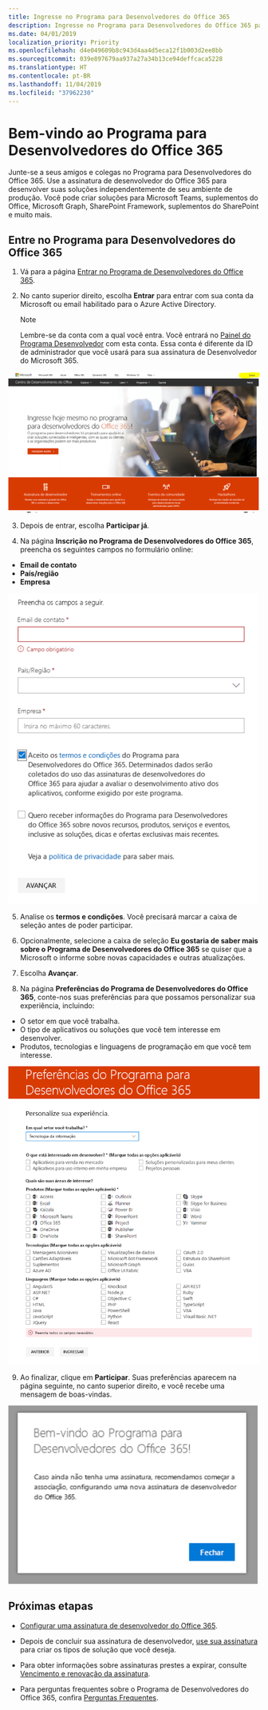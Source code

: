 ```yaml
---
title: Ingresse no Programa para Desenvolvedores do Office 365
description: Ingresse no Programa para Desenvolvedores do Office 365 para desenvolver soluções do Office 365 independentemente de seu ambiente de produção.
ms.date: 04/01/2019
localization_priority: Priority
ms.openlocfilehash: d4e049609b8c943d4aa4d5eca12f1b003d2ee8bb
ms.sourcegitcommit: 039e897679aa937a27a34b13ce94deffcaca5228
ms.translationtype: HT
ms.contentlocale: pt-BR
ms.lasthandoff: 11/04/2019
ms.locfileid: "37962230"
---
```

# <a name="welcome-to-the-office-365-developer-program"></a>Bem-vindo ao Programa para Desenvolvedores do Office 365

Junte-se a seus amigos e colegas no Programa para Desenvolvedores do Office 365. Use a assinatura de desenvolvedor do Office 365 para desenvolver suas soluções independentemente de seu ambiente de produção. Você pode criar soluções para Microsoft Teams, suplementos do Office, Microsoft Graph, SharePoint Framework, suplementos do SharePoint e muito mais.

## <a name="join-the-office-365-developer-program"></a>Entre no Programa para Desenvolvedores do Office 365

1. Vá para a página [Entrar no Programa de Desenvolvedores do Office 365](https://developer.microsoft.com/office/dev-program). 

2. No canto superior direito, escolha **Entrar** para entrar com sua conta da Microsoft ou email habilitado para o Azure Active Directory.

    > [!NOTE]
    > Lembre-se da conta com a qual você entra. Você entrará no [Painel do Programa Desenvolvedor](https://developer.microsoft.com/office/profile) com esta conta. Essa conta é diferente da ID de administrador que você usará para sua assinatura de Desenvolvedor do Microsoft 365.

  <img alt="Join the Office 365 Developer Program Sign-in" src="images/0-sign-in-page.png" width="700">

3. Depois de entrar, escolha **Participar já**.

4. Na página **Inscrição no Programa de Desenvolvedores do Office 365**, preencha os seguintes campos no formulário online:

  - **Email de contato**
  - **País/região**
  - **Empresa**

  <img alt="Join the Office 365 Developer Program form" src="images/1-welcome-page.png" width="500">

5. Analise os **termos e condições**. Você precisará marcar a caixa de seleção antes de poder participar.

6. Opcionalmente, selecione a caixa de seleção **Eu gostaria de saber mais sobre o Programa de Desenvolvedores do Office 365** se quiser que a Microsoft o informe sobre novas capacidades e outras atualizações. 

7. Escolha **Avançar**.

8. Na página **Preferências do Programa de Desenvolvedores do Office 365**, conte-nos suas preferências para que possamos personalizar sua experiência, incluindo:

  - O setor em que você trabalha.
  - O tipo de aplicativos ou soluções que você tem interesse em desenvolver.
  - Produtos, tecnologias e linguagens de programação em que você tem interesse.

  <img alt="Choose program preferences" src="images/2-preferences-page.png" width="600">

9. Ao finalizar, clique em **Participar**. Suas preferências aparecem na página seguinte, no canto superior direito, e você recebe uma mensagem de boas-vindas.

  <img alt="Welcome message" src="images/3-welcome-popup.png" width="500">


## <a name="next-steps"></a>Próximas etapas

- [Configurar uma assinatura de desenvolvedor do Office 365](office-365-developer-program-get-started.md). 

- Depois de concluir sua assinatura de desenvolvedor, [use sua assinatura](build-office-365-solutions.md) para criar os tipos de solução que você deseja.

- Para obter informações sobre assinaturas prestes a expirar, consulte [Vencimento e renovação da assinatura](subscription-expiration-and-renewal.md).

- Para perguntas frequentes sobre o Programa de Desenvolvedores do Office 365, confira [Perguntas Frequentes](office-365-developer-program-faq.md).


